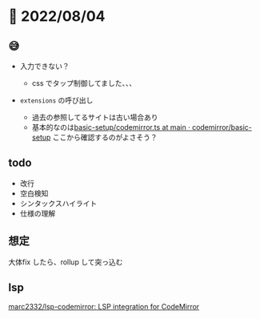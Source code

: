 # 📝 2022/08/04


## 😅

- 入力できない？
  - css でタップ制御してました、、、

- `extensions` の呼び出し
  - 過去の参照してるサイトは古い場合あり
  - 基本的なのは[basic-setup/codemirror.ts at main · codemirror/basic-setup](https://github.com/codemirror/basic-setup/blob/main/src/codemirror.ts) ここから確認するのがよさそう？

## todo

- 改行
- 空白検知
- シンタックスハイライト
- 仕様の理解

## 想定

大体fix したら、rollup して突っ込む


## lsp

[marc2332/lsp-codemirror: LSP integration for CodeMirror](https://github.com/marc2332/lsp-codemirror)

